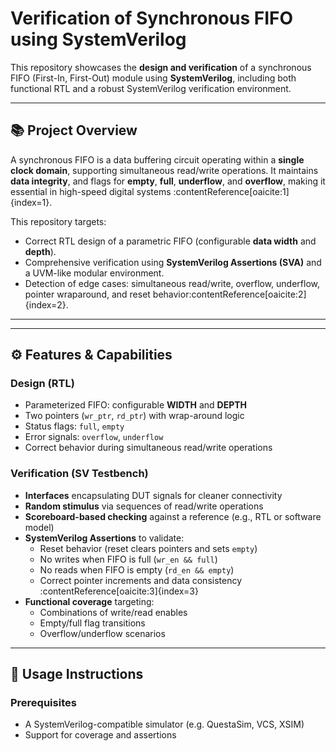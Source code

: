 # Verification of Synchronous FIFO using SystemVerilog

This repository showcases the **design and verification** of a synchronous FIFO (First-In, First-Out) module using **SystemVerilog**, including both functional RTL and a robust SystemVerilog verification environment.

---

## 📚 Project Overview

A synchronous FIFO is a data buffering circuit operating within a **single clock domain**, supporting simultaneous read/write operations. It maintains **data integrity**, and flags for **empty**, **full**, **underflow**, and **overflow**, making it essential in high-speed digital systems :contentReference[oaicite:1]{index=1}.

This repository targets:
- Correct RTL design of a parametric FIFO (configurable **data width** and **depth**).
- Comprehensive verification using **SystemVerilog Assertions (SVA)** and a UVM-like modular environment.
- Detection of edge cases: simultaneous read/write, overflow, underflow, pointer wraparound, and reset behavior:contentReference[oaicite:2]{index=2}.

---

---

## ⚙️ Features & Capabilities

### Design (RTL)
- Parameterized FIFO: configurable **WIDTH** and **DEPTH**
- Two pointers (`wr_ptr`, `rd_ptr`) with wrap-around logic
- Status flags: `full`, `empty`
- Error signals: `overflow`, `underflow`
- Correct behavior during simultaneous read/write operations

### Verification (SV Testbench)
- **Interfaces** encapsulating DUT signals for cleaner connectivity
- **Random stimulus** via sequences of read/write operations
- **Scoreboard-based checking** against a reference (e.g., RTL or software model)
- **SystemVerilog Assertions** to validate:
  - Reset behavior (reset clears pointers and sets `empty`)
  - No writes when FIFO is full (`wr_en && full`)
  - No reads when FIFO is empty (`rd_en && empty`)
  - Correct pointer increments and data consistency :contentReference[oaicite:3]{index=3}
- **Functional coverage** targeting:
  - Combinations of write/read enables
  - Empty/full flag transitions
  - Overflow/underflow scenarios

---

## 🧪 Usage Instructions

### Prerequisites
- A SystemVerilog-compatible simulator (e.g. QuestaSim, VCS, XSIM)
- Support for coverage and assertions


